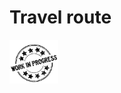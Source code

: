 # Travel route
<img src="https://github.com/sooraj-sudhakar/Travel_route/blob/master/Misc/underprogress.jpg" width="78">
